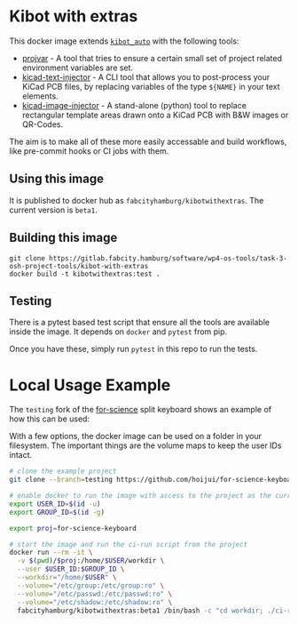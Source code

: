 <!--
SPDX-FileCopyrightText: 2022 Fab City Hamburg e.V.

SPDX-License-Identifier: CC0-1.0
-->

# Kibot with extras

This docker image extends [`kibot_auto`](https://github.com/INTI-CMNB/kicad_auto)
with the following tools:

* [projvar](https://github.com/hoijui/projvar) -
  A tool that tries to ensure a certain small set
  of project related environment variables are set.
* [kicad-text-injector](https://github.com/hoijui/kicad-text-injector) -
  A CLI tool that allows you to post-process your KiCad PCB files,
  by replacing variables of the type `${NAME}` in your text elements.
* [kicad-image-injector](https://github.com/hoijui/kicad-image-injector) -
  A stand-alone (python) tool to replace rectangular template areas
  drawn onto a KiCad PCB with B&W images or QR-Codes.

The aim is to make all of these more easily accessable and build workflows,
like pre-commit hooks or CI jobs with them.

## Using this image

It is published to docker hub as `fabcityhamburg/kibotwithextras`.
The current version is `beta1`.

## Building this image

```
git clone https://gitlab.fabcity.hamburg/software/wp4-os-tools/task-3-osh-project-tools/kibot-with-extras
docker build -t kibotwithextras:test .
```

## Testing

There is a pytest based test script
that ensure all the tools are available inside the image.
It depends on `docker` and `pytest` from pip.

Once you have these,
simply run `pytest` in this repo to run the tests.

# Local Usage Example

The `testing` fork of the [for-science](https://github.com/hoijui/for-science-keyboard/tree/testing)
split keyboard shows an example of how this can be used:

With a few options,
the docker image can be used on a folder in your filesystem.
The important things are the volume maps to keep the user IDs intact.

```bash
# clone the example project
git clone --branch=testing https://github.com/hoijui/for-science-keyboard

# enable docker to run the image with access to the project as the current user
export USER_ID=$(id -u)
export GROUP_ID=$(id -g)

export proj=for-science-keyboard

# start the image and run the ci-run script from the project
docker run --rm -it \
  -v $(pwd)/$proj:/home/$USER/workdir \
  --user $USER_ID:$GROUP_ID \
  --workdir="/home/$USER" \
  --volume="/etc/group:/etc/group:ro" \
  --volume="/etc/passwd:/etc/passwd:ro" \
  --volume="/etc/shadow:/etc/shadow:ro" \
  fabcityhamburg/kibotwithextras:beta1 /bin/bash -c "cd workdir; ./ci-run"
```
